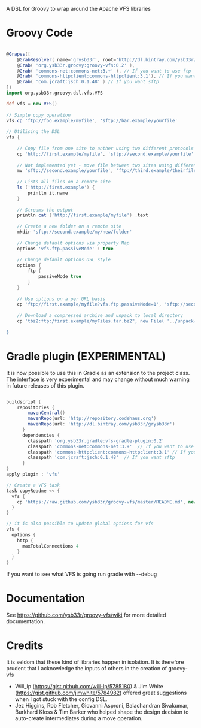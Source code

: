 A DSL for Groovy to wrap around the Apache VFS libraries

Groovy Code
===========
```groovy

@Grapes([
    @GrabResolver( name='grysb33r', root='http://dl.bintray.com/ysb33r/grysb33r' ),
	@Grab( 'org.ysb33r.groovy:groovy-vfs:0.2' ),
	@Grab( 'commons-net:commons-net:3.+' ), // If you want to use ftp 
    @Grab( 'commons-httpclient:commons-httpclient:3.1'), // If you want http/https
    @Grab( 'com.jcraft:jsch:0.1.48' ) // If you want sftp
])
import org.ysb33r.groovy.dsl.vfs.VFS

def vfs = new VFS()
 
// Simple copy operation
vfs.cp 'ftp://foo.example/myfile', 'sftp://bar.example/yourfile'
 
// Utilising the DSL
vfs {
   
    // Copy file from one site to anther using two different protocols
    cp 'http://first.example/myfile', 'sftp://second.example/yourfile'
 
    // Not implemented yet - move file between two sites using different protocols
    mv 'sftp://second.example/yourfile', 'ftp://third.example/theirfile'
 
    // Lists all files on a remote site
    ls ('http://first.example') {
        println it.name
    }
  
    // Streams the output
    println cat ('http://first.example/myfile') .text
 
    // Create a new folder on a remote site
    mkdir 'sftp://second.example/my/new/folder'
    
    // Change default options via property Map
    options 'vfs.ftp.passiveMode' : true
 
    // Change default options DSL style
    options {
        ftp {
            passiveMode true
        }
    }
 
    // Use options on a per URL basis
    cp 'ftp://first.example/myfile?vfs.ftp.passiveMode=1', 'sftp://second.example/yourfile?vfs.sftp.compression=zlib'
    
    // Download a compressed archive and unpack to local directory
    cp 'tbz2:ftp:/first.example/myFiles.tar.bz2", new File( '../unpack-here' ), recursive:true
     
}
```


Gradle plugin (EXPERIMENTAL)
=============

It is now possible to use this in Gradle as an extension to the project class.
The interface is very experimental and may change without much warning in future
releases of this plugin.

```groovy

buildscript {
    repositories {
        mavenCentral()
        mavenRepo(url: 'http://repository.codehaus.org')
        mavenRepo(url: 'http://dl.bintray.com/ysb33r/grysb33r')
      }
      dependencies {
        classpath 'org.ysb33r.gradle:vfs-gradle-plugin:0.2'
        classpath 'commons-net:commons-net:3.+'  // If you want to use ftp 
        classpath 'commons-httpclient:commons-httpclient:3.1' // If you want http/https
        classpath 'com.jcraft:jsch:0.1.48'  // If you want sftp
      }
}
apply plugin : 'vfs'

// Create a VFS task
task copyReadme << { 
  vfs {
    cp 'https://raw.github.com/ysb33r/groovy-vfs/master/README.md', new File("${buildDir}/tmp/README.md")
  }
}

// it is also possible to update global options for vfs
vfs {
  options {
    http {
      maxTotalConnections 4
    }
  }
}


```

If you want to see what VFS is going run gradle with --debug

Documentation
=============

See https://github.com/ysb33r/groovy-vfs/wiki for more detailed documentation.

Credits
=======

It is seldom that these kind of libraries happen in isolation. It is therefore prudent 
that I acknowledge the inputs of others in the creation of groovy-vfs

+ Will_lp (https://gist.github.com/will-lp/5785180) & Jim White (https://gist.github.com/jimwhite/5784982) 
offered great suggestions when I got stuck with the config DSL.
+ Jez Higgins, Rob Fletcher, Giovanni Asproni, Balachandran Sivakumar, Burkhard Kloss & Tim Barker who helped shape the design decision
to auto-create intermediates during a move operation.
